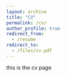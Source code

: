 ```yaml
---
layout: archive
title: "CV"
permalink: /cv/
author_profile: true
redirect_from:
  - /resume
redirect_to:
  - /files/cv.pdf
---
```


this is the cv page
